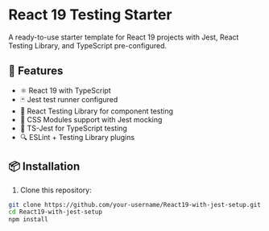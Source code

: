 # React 19 Testing Starter

A ready-to-use starter template for React 19 projects with Jest, React Testing Library, and TypeScript pre-configured.

## 🚀 Features

- ⚛️ React 19 with TypeScript
- 🃏 Jest test runner configured
- 🧪 React Testing Library for component testing
- 🎨 CSS Modules support with Jest mocking
- 📝 TS-Jest for TypeScript testing
- 🔍 ESLint + Testing Library plugins

## 📦 Installation

1. Clone this repository:
```bash
git clone https://github.com/your-username/React19-with-jest-setup.git
cd React19-with-jest-setup
npm install
